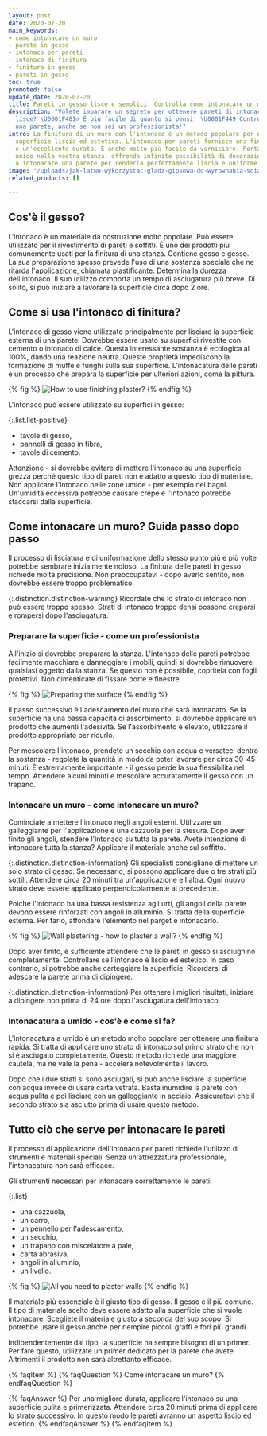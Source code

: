 ```yaml
---
layout: post
date: 2020-07-20
main_keywords:
- come intonacare un muro
- parete in gesso
- intonaco per pareti
- intonaco di finitura
- finitura in gesso
- pareti in gesso
toc: true
promoted: false
update_date: 2020-07-20
title: Pareti in gesso lisce e semplici. Controlla come intonacare un muro
description: "Volete imparare un segreto per ottenere pareti di intonaco perfettamente
  lisce? \U0001F481♂ È più facile di quanto si pensi! \U0001F449 Controlla come intonacare
  una parete, anche se non sei un professionista!"
intro: La finitura di un muro con l'intonaco è un metodo popolare per ottenere una
  superficie liscia ed estetica. L'intonaco per pareti fornisce una finitura uniforme
  e un'eccellente durata. È anche molto più facile da verniciare. Porta un carattere
  unico nella vostra stanza, offrendo infinite possibilità di decorazione. Imparate
  a intonacare una parete per renderla perfettamente liscia e uniforme!
image: "/uploads/jak-latwo-wykorzystac-gladz-gipsowa-do-wyrownania-scian.jpg"
related_products: []

---
```

## Cos'è il gesso?

L'intonaco è un materiale da costruzione molto popolare. Può essere utilizzato per il rivestimento di pareti e soffitti. È uno dei prodotti più comunemente usati per la finitura di una stanza. Contiene gesso e gesso. La sua preparazione spesso prevede l'uso di una sostanza speciale che ne ritarda l'applicazione, chiamata plastificante. Determina la durezza dell'intonaco. Il suo utilizzo comporta un tempo di asciugatura più breve. Di solito, si può iniziare a lavorare la superficie circa dopo 2 ore.

## Come si usa l'intonaco di finitura?

L'intonaco di gesso viene utilizzato principalmente per lisciare la superficie esterna di una parete. Dovrebbe essere usato su superfici rivestite con cemento o intonaco di calce. Questa interessante sostanza è ecologica al 100%, dando una reazione neutra. Queste proprietà impediscono la formazione di muffe e funghi sulla sua superficie. L'intonacatura delle pareti è un processo che prepara la superficie per ulteriori azioni, come la pittura.

{% fig %}
![How to use finishing plaster?](/uploads/1-gladz.jpg "How to use finishing plaster?")
{% endfig %}

L'intonaco può essere utilizzato su superfici in gesso:

{:.list.list-positive}

* tavole di gesso,
* pannelli di gesso in fibra,
* tavole di cemento.

Attenzione - si dovrebbe evitare di mettere l'intonaco su una superficie grezza perché questo tipo di pareti non è adatto a questo tipo di materiale. Non applicare l'intonaco nelle zone umide - per esempio nei bagni. Un'umidità eccessiva potrebbe causare crepe e l'intonaco potrebbe staccarsi dalla superficie.

## Come intonacare un muro? Guida passo dopo passo

Il processo di lisciatura e di uniformazione dello stesso punto più e più volte potrebbe sembrare inizialmente noioso. La finitura delle pareti in gesso richiede molta precisione. Non preoccupatevi - dopo averlo sentito, non dovrebbe essere troppo problematico.

{:.distinction.distinction-warning}
Ricordate che lo strato di intonaco non può essere troppo spesso. Strati di intonaco troppo densi possono creparsi e rompersi dopo l'asciugatura.

### Preparare la superficie - come un professionista

All'inizio si dovrebbe preparare la stanza. L'intonaco delle pareti potrebbe facilmente macchiare e danneggiare i mobili, quindi si dovrebbe rimuovere qualsiasi oggetto dalla stanza. Se questo non è possibile, copritela con fogli protettivi. Non dimenticate di fissare porte e finestre.

{% fig %}
![Preparing the surface](/uploads/folia-gladz.jpg "Preparing the surface")
{% endfig %}

Il passo successivo è l'adescamento del muro che sarà intonacato. Se la superficie ha una bassa capacità di assorbimento, si dovrebbe applicare un prodotto che aumenti l'adesività. Se l'assorbimento è elevato, utilizzare il prodotto appropriato per ridurlo.

Per mescolare l'intonaco, prendete un secchio con acqua e versateci dentro la sostanza - regolate la quantità in modo da poter lavorare per circa 30-45 minuti. È estremamente importante - il gesso perde la sua flessibilità nel tempo. Attendere alcuni minuti e mescolare accuratamente il gesso con un trapano.

### Intonacare un muro - come intonacare un muro?

Cominciate a mettere l'intonaco negli angoli esterni. Utilizzare un galleggiante per l'applicazione e una cazzuola per la stesura. Dopo aver finito gli angoli, stendere l'intonaco su tutta la parete. Avete intenzione di intonacare tutta la stanza? Applicare il materiale anche sul soffitto.

{:.distinction.distinction-information}
Gli specialisti consigliano di mettere un solo strato di gesso. Se necessario, si possono applicare due o tre strati più sottili. Attendere circa 20 minuti tra un'applicazione e l'altra. Ogni nuovo strato deve essere applicato perpendicolarmente al precedente.

Poiché l'intonaco ha una bassa resistenza agli urti, gli angoli della parete devono essere rinforzati con angoli in alluminio. Si tratta della superficie esterna. Per farlo, affondare l'elemento nel parget e intonacarlo.

{% fig %}
![Wall plastering - how to plaster a wall?](/uploads/szpachl-gladz.jpg "Wall plastering - how to plaster a wall?")
{% endfig %}

Dopo aver finito, è sufficiente attendere che le pareti in gesso si asciughino completamente. Controllare se l'intonaco è liscio ed estetico. In caso contrario, si potrebbe anche carteggiare la superficie. Ricordarsi di adescare la parete prima di dipingere.

{:.distinction.distinction-information}
Per ottenere i migliori risultati, iniziare a dipingere non prima di 24 ore dopo l'asciugatura dell'intonaco.

### Intonacatura a umido - cos'è e come si fa?

L'intonacatura a umido è un metodo molto popolare per ottenere una finitura rapida. Si tratta di applicare uno strato di intonaco sul primo strato che non si è asciugato completamente. Questo metodo richiede una maggiore cautela, ma ne vale la pena - accelera notevolmente il lavoro.

Dopo che i due strati si sono asciugati, si può anche lisciare la superficie con acqua invece di usare carta vetrata. Basta inumidire la parete con acqua pulita e poi lisciare con un galleggiante in acciaio. Assicuratevi che il secondo strato sia asciutto prima di usare questo metodo.

## Tutto ciò che serve per intonacare le pareti

Il processo di applicazione dell'intonaco per pareti richiede l'utilizzo di strumenti e materiali speciali. Senza un'attrezzatura professionale, l'intonacatura non sarà efficace.

Gli strumenti necessari per intonacare correttamente le pareti:

{:.list}

* una cazzuola,
* un carro,
* un pennello per l'adescamento,
* un secchio,
* un trapano con miscelatore a pale,
* carta abrasiva,
* angoli in alluminio,
* un livello.

{% fig %}
![All you need to plaster walls](/uploads/narzedzia-gladz.jpg "All you need to plaster walls")
{% endfig %}

Il materiale più essenziale è il giusto tipo di gesso. Il gesso è il più comune. Il tipo di materiale scelto deve essere adatto alla superficie che si vuole intonacare. Scegliete il materiale giusto a seconda del suo scopo. Si potrebbe usare il gesso anche per riempire piccoli graffi e fori più grandi.

Indipendentemente dal tipo, la superficie ha sempre bisogno di un primer. Per fare questo, utilizzate un primer dedicato per la parete che avete. Altrimenti il prodotto non sarà altrettanto efficace.

{% faqItem %}
{% faqQuestion %}
Come intonacare un muro?
{% endfaqQuestion %}

{% faqAnswer %}
Per una migliore durata, applicare l'intonaco su una superficie pulita e primerizzata. Attendere circa 20 minuti prima di applicare lo strato successivo. In questo modo le pareti avranno un aspetto liscio ed estetico.
{% endfaqAnswer %}
{% endfaqItem %}
